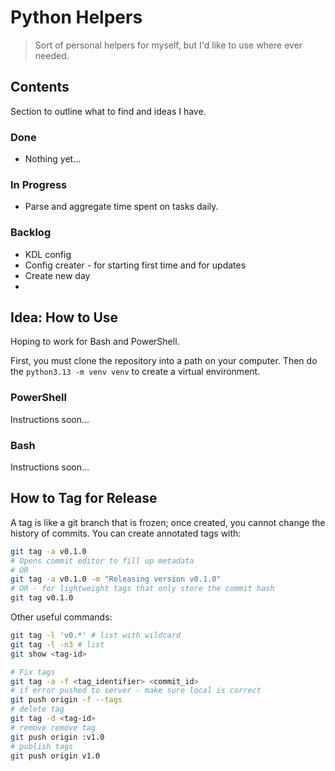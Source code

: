 # Python Helpers

> Sort of personal helpers for myself, but I'd like to use where ever needed.

## Contents

Section to outline what to find and ideas I have.

### Done

- Nothing yet...

### In Progress

- Parse and aggregate time spent on tasks daily.

### Backlog

- KDL config
- Config creater - for starting first time and for updates
- Create new day
-

## Idea: How to Use

Hoping to work for Bash and PowerShell.

First, you must clone the repository into a path on your computer.
Then do the `python3.13 -m venv venv` to create a virtual environment.

### PowerShell

Instructions soon...

### Bash

Instructions soon...

## How to Tag for Release

A tag is like a git branch that is frozen;
once created, you cannot change the history of commits.
You can create annotated tags with:

```bash
git tag -a v0.1.0
# Opens commit editor to fill up metadata
# OR
git tag -a v0.1.0 -m "Releasing version v0.1.0"
# OR - for lightweight tags that only store the commit hash
git tag v0.1.0
```

Other useful commands:

```bash
git tag -l 'v0.*' # list with wildcard
git tag -l -n3 # list
git show <tag-id>

# Fix tags
git tag -a -f <tag_identifier> <commit_id>
# if error pushed to server - make sure local is correct
git push origin -f --tags
# delete tag
git tag -d <tag-id>
# remove remove tag
git push origin :v1.0
# publish tags
git push origin v1.0
```
